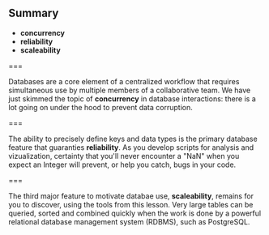 ---
---

## Summary

- **concurrency**
- **reliability**
- **scaleability**

===

Databases are a core element of a centralized workflow that requires
simultaneous use by multiple members of a collaborative team. We have just
skimmed the topic of **concurrency** in database interactions: there is a lot
going on under the hood to prevent data corruption.

===

The ability to precisely define keys and data types is the primary database
feature that guaranties **reliability**. As you develop scripts for analysis and
vizualization, certainty that you'll never encounter a "NaN" when you expect an
Integer will prevent, or help you catch, bugs in your code.

===

The third major feature to motivate databae use, **scaleability**, remains for
you to discover, using the tools from this lesson. Very large tables can be
queried, sorted and combined quickly when the work is done by a powerful
relational database management system (RDBMS), such as PostgreSQL.
